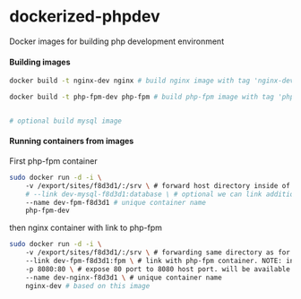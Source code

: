 # dockerized-phpdev
Docker images for building php development environment

#### Building images

```bash
docker build -t nginx-dev nginx # build nginx image with tag 'nginx-dev' from 'nginx' directory

docker build -t php-fpm-dev php-fpm # build php-fpm image with tag 'php-fpm-dev' from 'php-fpm' directory


# optional build mysql image
```

#### Running containers from images
First php-fpm container
```bash
sudo docker run -d -i \ 
	-v /export/sites/f8d3d1/:/srv \ # forward host directory inside of container (it may be accesable by developer from outside)
	# --link dev-mysql-f8d3d1:database \ # optional we can link additional container with other services to our fpm  (mysql, redis, mongo, etc).
	--name dev-fpm-f8d3d1 # unique container name
	php-fpm-dev
```

then nginx container with link to php-fpm
```bash
sudo docker run -d -i \ 
	-v /export/sites/f8d3d1/:/srv \ # forwarding same directory as for php-fpm container.
	--link dev-fpm-f8d3d1:fpm \ # link with php-fpm container. NOTE: inside of nginx controller 'dev-fpm-f8d3d1' will be accessable by 'fpm' hostname!
	-p 8080:80 \ # expose 80 port to 8080 host port. will be available using http://host_ip:8080. TODO: add reverse proxy for containers.
	--name dev-nginx-f8d3d1 \ # unique container name
	nginx-dev # based on this image
```

